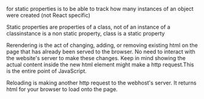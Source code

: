 for static properties is to be able to track how many instances of an object were created (not React specific)

Static properties are properties of a class, not of an instance of a classinstance is a non static property, class is a static property

Rerendering is the act of changing, adding, or removing existing html on the page that has already been served to the browser. No need to interact with the website's server to make these changes. Keep in mind showing the actual content inside the new html element might make a http request.This is the entire point of JavaScript.

Reloading is making another http request to the webhost's server. It returns html for your browser to load onto the page.
